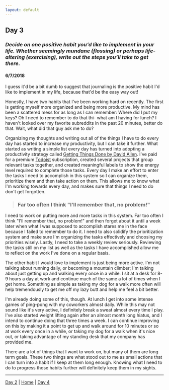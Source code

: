 ```yaml
---
layout: default
---
```


## Day 3
### *Decide on one positive habit you’d like to implement in your life. Whether seemingly mundane (flossing) or perhaps life-altering (exercising), write out the steps you’ll take to get there.*
#### 6/7/2018

I guess it'd be a bit dumb to suggest that journaling is the positive habit I'd like to implement in my life, because that'd be the easy way out!

Honestly, I have two habits that I've been working hard on recently. The first is getting myself more organized and being more productive. My mind has been a scattered mess for as long as I can remember: Where did I put my keys? Oh I need to remember to do that thi- what am I having for lunch? I haven't looked over my favorite subreddits in the past 20 minutes, better do that. Wait, what did that guy ask me to do?

Organizing my thoughts and writing out all of the things I have to do every day has started to increase my productivity, but I can take it further. What started as writing a simple list every day has turned into adopting a productivity strategy called [Getting Things Done by David Allen](https://gettingthingsdone.com/). I've paid for a premium [Todoist](https://en.todoist.com/) subscription, created several projects that group relevant tasks together, and created meaningful labels to show the energy level required to complete those tasks. Every day I make an effort to enter the tasks I need to accomplish in this system so I can organize them, prioritize them and then take action on them. This allows me to know what I'm working towards every day, and makes sure that things I need to do don't get forgotten.

> ### Far too often I think "I'll remember that, no problem!"

I need to work on putting more and more tasks in this system. Far too often I think "I'll remember that, no problem!" and then forget about it until a week later when what I was supposed to accomplish stares me in the face because I failed to remember to do it. I need to also solidify the prioritization system and make sure I'm organizing the tasks effectively and choosing my priorities wisely. Lastly, I need to take a weekly review seriously. Reviewing the tasks still on my list as well as the tasks I have accomplished allow me to reflect on the work I've done on a regular basis.

The other habit I would love to implement is just being more active. I'm not talking about running daily, or becoming a mountain climber; I'm talking about just getting up and walking every once in a while. I sit at a desk for 8-9 hours a day at work and continue much of the same a lot of times when I get home. Something as simple as taking my dog for a walk more often will help tremendously to get me off my lazy butt and help me feel a bit better.

I'm already doing some of this, though. At lunch I get into some intense games of ping-pong with my coworkers almost daily. While this may not sound like it's very active, I definitely break a sweat almost every time I play. I've also started weight lifting again after an almost month long hiatus, and I intend to continue doing that three times a week. I can continue improving on this by making it a point to get up and walk around for 10 minutes or so at work every once in a while, or taking my dog for a walk when it's nice out, or taking advantage of my standing desk that my company has provided me.

There are a lot of things that I want to work on, but many of them are long term goals. These two things are what stood out to me as small actions that I can turn into a habit if I keep at them long enough. Knowing what I need to do to progress those habits further will definitely keep them in my sights.

---
[Day 2](.day-2) | [Home](./) | [Day 4](.day-4)